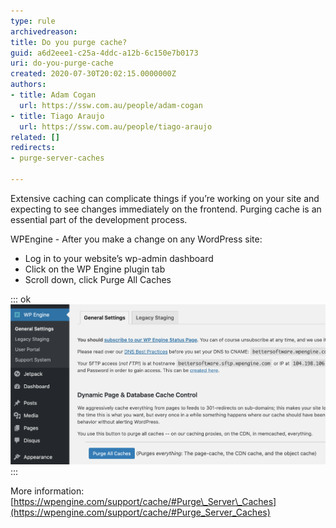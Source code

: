 ```yaml
---
type: rule
archivedreason: 
title: Do you purge cache?
guid: a6d2eee1-c25a-4ddc-a12b-6c150e7b0173
uri: do-you-purge-cache
created: 2020-07-30T20:02:15.0000000Z
authors:
- title: Adam Cogan
  url: https://ssw.com.au/people/adam-cogan
- title: Tiago Araujo
  url: https://ssw.com.au/people/tiago-araujo
related: []
redirects:
- purge-server-caches

---
```


Extensive caching can complicate things if you’re working on your site and expecting to see changes immediately on the frontend. Purging cache is an essential part of the development process.

<!--endintro-->

WPEngine - After you make a change on any WordPress site:



* Log in to your website’s wp-admin dashboard
* Click on the WP Engine plugin tab
* Scroll down, click Purge All Caches


::: ok  
![Figure: Make sure you "Purge All Caches" after making changes - This will allow others to see the changes immediately](purge-cache-wpengine-wordpress.png)  
:::

More information: [https://wpengine.com/support/cache/#Purge\_Server\_Caches](https://wpengine.com/support/cache/#Purge_Server_Caches)
